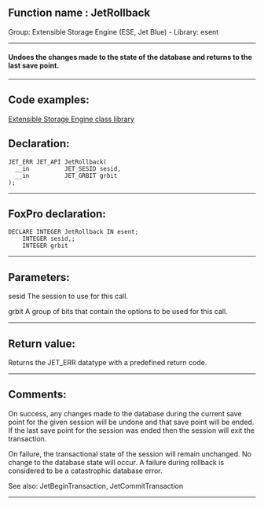 
## Function name : JetRollback
Group: Extensible Storage Engine (ESE, Jet Blue) - Library: esent    
***  


#### Undoes the changes made to the state of the database and returns to the last save point.
***  


## Code examples:
[Extensible Storage Engine class library](../../samples/sample_532.md)  

## Declaration:
```foxpro  
JET_ERR JET_API JetRollback(
  __in          JET_SESID sesid,
  __in          JET_GRBIT grbit
);  
```  
***  


## FoxPro declaration:
```foxpro  
DECLARE INTEGER JetRollback IN esent;
	INTEGER sesid,;
	INTEGER grbit  
```  
***  


## Parameters:
sesid 
The session to use for this call.

grbit 
A group of bits that contain the options to be used for this call.
  
***  


## Return value:
Returns the JET_ERR datatype with a predefined return code.  
***  


## Comments:
On success, any changes made to the database during the current save point for the given session will be undone and that save point will be ended. If the last save point for the session was ended then the session will exit the transaction.  
  
On failure, the transactional state of the session will remain unchanged. No change to the database state will occur. A failure during rollback is considered to be a catastrophic database error.  
  
See also: JetBeginTransaction, JetCommitTransaction   
  
***  

